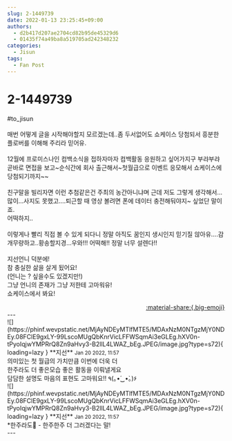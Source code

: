 ```yaml
---
slug: 2-1449739
date: 2022-01-13 23:25:45+09:00
authors:
  - d2b417d207ae2704cd82b95de45329d6
  - 01435f74a49ba8a519705ad242348232
categories:
  - Jisun
tags:
  - Fan Post
---
```


# 2-1449739

<div class="post-container" markdown="1">
<div class="content-container md-sidebar__scrollwrap" markdown="1">

\#to_jisun<br><br>매번 어떻게 글을 시작해야할지 모르겠는데..좀 두서없어도 쇼케이스 당첨되서 흥분한 플로버를 이해해 주리라 믿어유.<br><br>12월에 프로미스나인 컴백소식을 접하자마자 컴백활동 응원하고 싶어가지구 부랴부랴 곧바로 면접을 보고~순식간에 회사 출근해서~첫월급으로 이벤트 응모해서 쇼케이스에 당첨되기까지~~<br><br>친구말을 빌리자면 이런 추첨같은건 주최의 농간아니냐며 근데 저도 그렇게 생각해서... 많이...사지도 못했고....퇴근할 때 영상 볼려면 폰에 데이터 충전해둬야지~ 싶었단 말이죠. <br>어떡하지.. <br><br>이렇게나 빨리 직접 볼 수 있게 되다니 정말 아직도 꿈인지 생시인지 믿기질 않아유....감개무량하고..황송할지경...우와!!! 어떡해!! 정말 너무 설렌다!!<br><br>지선언니 덕분에! <br>참 충실한 삶을 살게 됬어요!<br>(언니는 ? 싶을수도 있겠지만!)<br>그냥 언니의 존재가 그냥 저한테 고마워유!<br>쇼케이스에서 봐요!<br>

</div>
</div>

<div style="text-align: right;" markdown="1">
<a href="https://weverse.io/fromis9/fanpost/2-1449739" style="text-align: right;">:material-share:{.big-emoji}</a>
</div>
---

<div class="comments-container md-sidebar__scrollwrap" markdown="1">
<div class="comment" markdown="1">
<div class='id-container' markdown="1">
![](https://phinf.wevpstatic.net/MjAyNDEyMTlfMTE5/MDAxNzM0NTgzMjY0NDEy.08FClE9gxLY-99LscoMUgQbKnrVicLFFWSqmAi3eGLEg.hXV0n-tPyoIqjwYMPRrQ8Zn9aHvy3-B2llL4LWAZ_bEg.JPEG/image.jpg?type=s72){ loading=lazy }
**<span class="artist">지선</span>** <small>Jan 20 2022, 11:57</small><br>
</div>
<div class='comment-body' markdown="1">
의미있는 첫 월급의 가치만큼 이번에 더욱 더<br>한주라도 더 좋은모습 좋은 활동을 이뤄낼게요<br>담담한 설명도 마음의 표현도 고마워요!! ٩(｡•́‿•̀｡)۶ 
</div>
</div>
<div class="comment" markdown="1">
<div class='id-container' markdown="1">
![](https://phinf.wevpstatic.net/MjAyNDEyMTlfMTE5/MDAxNzM0NTgzMjY0NDEy.08FClE9gxLY-99LscoMUgQbKnrVicLFFWSqmAi3eGLEg.hXV0n-tPyoIqjwYMPRrQ8Zn9aHvy3-B2llL4LWAZ_bEg.JPEG/image.jpg?type=s72){ loading=lazy }
**<span class="artist">지선</span>** <small>Jan 20 2022, 11:57</small><br>
</div>
<div class='comment-body' markdown="1">
*한주라도🤔 - 한주한주 더 그러겠다는 말!
</div>
</div>
</div>
---
